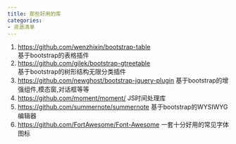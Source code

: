 ```yaml
---
title: 那些好用的库
categories:
- 资源清单
---
```

1. https://github.com/wenzhixin/bootstrap-table  
   基于bootstrap的表格插件
2. https://github.com/gilek/bootstrap-gtreetable  
   基于bootstrap的树形结构无限分类插件
3. https://github.com/newghost/bootstrap-jquery-plugin
   基于bootstrap的增强组件,模态窗,对话框等等
4. https://github.com/moment/moment/
   JS时间处理库
5. https://github.com/summernote/summernote
   基于bootstrap的WYSIWYG编辑器
6. https://github.com/FortAwesome/Font-Awesome
   一套十分好用的常见字体图标

